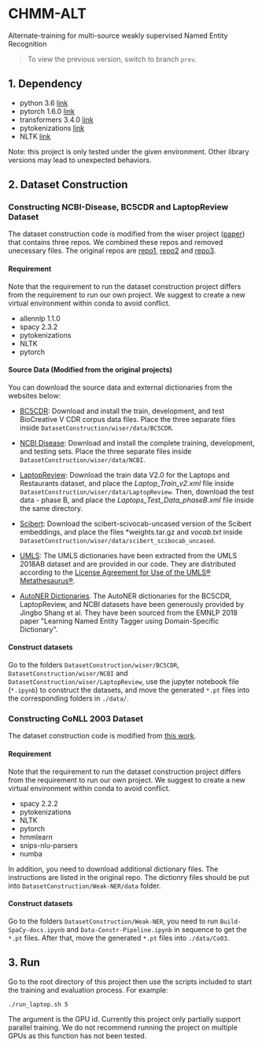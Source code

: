 # CHMM-ALT


Alternate-training for multi-source weakly supervised Named Entity Recognition

> To view the previous version, switch to branch `prev`.

## 1. Dependency
- python 3.6 [link](https://www.python.org/)
- pytorch 1.6.0 [link](https://pytorch.org/)
- transformers 3.4.0 [link](https://github.com/huggingface/transformers)
- pytokenizations [link](https://github.com/tamuhey/tokenizations)
- NLTK [link](https://www.nltk.org/)

Note: this project is only tested under the given environment.
Other library versions may lead to unexpected behaviors.

## 2. Dataset Construction

### Constructing NCBI-Disease, BC5CDR and LaptopReview Dataset

The dataset construction code is modified from the wiser project ([paper](http://cs.brown.edu/people/sbach/files/safranchik-aaai20.pdf))
that contains three repos. We combined these repos and removed unecessary files.
The original repos are [repo1](https://github.com/BatsResearch/wiser), [repo2](https://github.com/BatsResearch/labelmodels) and [repo3](https://github.com/BatsResearch/safranchik-aaai2020-code).

#### Requirement
Note that the requirement to run the dataset construction project differs from the requirement to run our own project.
We suggest to create a new virtual environment within conda to avoid conflict.

- allennlp 1.1.0
- spacy 2.3.2
- pytokenizations
- NLTK
- pytorch


#### Source Data (Modified from the original projects)

You can download the source data and external dictionaries from the websites below:

* [BC5CDR](https://www.ncbi.nlm.nih.gov/research/bionlp/Data/): Download and install the train, development, and test BioCreative V CDR corpus data files. Place the three separate files inside `DatasetConstruction/wiser/data/BC5CDR`.

* [NCBI Disease](https://www.ncbi.nlm.nih.gov/CBBresearch/Dogan/DISEASE/): Download and install the complete training, development, and testing sets. Place the three separate files inside `DatasetConstruction/wiser/data/NCBI`.

* [LaptopReview](http://alt.qcri.org/semeval2014/task4/index.php?id=data-and-tools): Download the train data V2.0 for the Laptops and Restaurants dataset, and place the *Laptop_Train_v2.xml* file inside `DatasetConstruction/wiser/data/LaptopReview`. Then, download the test data - phase B, and place the *Laptops_Test_Data_phaseB.xml* file inside the same directory.

* [Scibert](https://github.com/allenai/scibert): Download the scibert-scivocab-uncased version of the Scibert embeddings, and place the files *weights.tar.gz and *vocab.txt* inside `DatasetConstruction/wiser/data/scibert_scibocab_uncased`.

* [UMLS](https://www.nlm.nih.gov/research/umls/licensedcontent/umlsknowledgesources.html): The UMLS dictionaries have been extracted from the UMLS 2018AB dataset and are provided in our code. They are distributed according to the [License Agreement for Use of the UMLS® Metathesaurus®](https://uts.nlm.nih.gov/help/license/LicenseAgreement.pdf).

* [AutoNER Dictionaries](https://github.com/shangjingbo1226/AutoNER). The AutoNER dictionaries for the BC5CDR, LaptopReview, and NCBI datasets have been  generously provided by Jingbo Shang et al. They have been sourced from the EMNLP 2018 paper "Learning Named Entity Tagger using Domain-Specific Dictionary".

#### Construct datasets

Go to the folders `DatasetConstruction/wiser/BC5CDR`, `DatasetConstruction/wiser/NCBI` and `DatasetConstruction/wiser/LaptopReview`,
use the jupyter notebook file (`*.ipynb`) to construct the datasets, and move the generated `*.pt` files into the corresponding folders in `./data/`.

### Constructing CoNLL 2003 Dataset

The dataset construction code is modified from [this work](http://cs.brown.edu/people/sbach/files/safranchik-aaai20.pdf).


#### Requirement
Note that the requirement to run the dataset construction project differs from the requirement to run our own project.
We suggest to create a new virtual environment within conda to avoid conflict.

- spacy 2.2.2
- pytokenizations
- NLTK
- pytorch
- hmmlearn
- snips-nlu-parsers
- numba

In addition, you need to download additional dictionary files. The instructions are listed in the original repo.
The dictionry files should be put into `DatasetConstruction/Weak-NER/data` folder.

#### Construct datasets

Go to the folders `DatasetConstruction/Weak-NER`, you need to run `Build-SpaCy-docs.ipynb` and `Data-Constr-Pipeline.ipynb` in sequence to get the `*.pt` files.
After that, move the generated `*.pt` files into `./data/Co03`.


## 3. Run

Go to the root directory of this project then use the scripts included to start the training and evaluation process.
For example:
```shell script
./run_laptop.sh 5
```
The argument is the GPU id.
Currently this project only partially support parallel training.
We do not recommend running the project on multiple GPUs as this function has not been tested.

